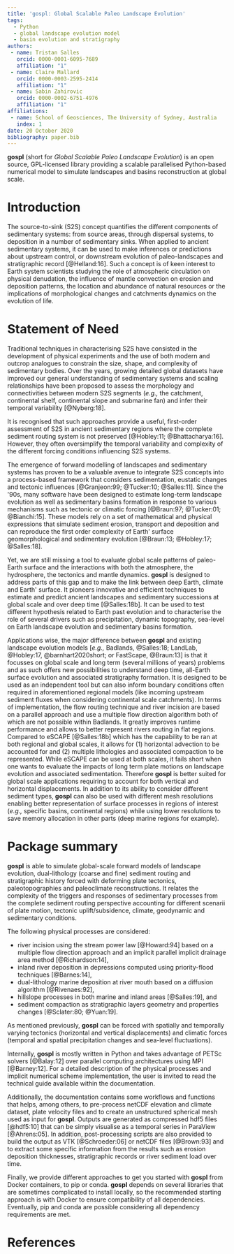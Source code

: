 ```yaml
---
title: 'gospl: Global Scalable Paleo Landscape Evolution'
tags:
  - Python
  - global landscape evolution model
  - basin evolution and stratigraphy
authors:
 - name: Tristan Salles
   orcid: 0000-0001-6095-7689
   affiliation: "1"
 - name: Claire Mallard
   orcid: 0000-0003-2595-2414
   affiliation: "1"
 - name: Sabin Zahirovic
   orcid: 0000-0002-6751-4976
   affiliation: "1"
affiliations:
 - name: School of Geosciences, The University of Sydney, Australia
   index: 1
date: 20 October 2020
bibliography: paper.bib
---
```


**gospl** (short for *Global Scalable Paleo Landscape Evolution*) is an open source, GPL-licensed library providing a scalable parallelised Python-based numerical model to simulate landscapes and basins reconstruction at global scale.

# Introduction

The source-to-sink (S2S) concept quantifies the different components of sedimentary systems: from source areas, through dispersal systems, to deposition in a number of sedimentary sinks. When applied to ancient sedimentary systems, it can be used to make inferences or predictions about upstream control, or downstream evolution of paleo-landscapes and stratigraphic record [@Helland:16]. Such a concept is of keen interest to Earth system scientists studying the role of atmospheric circulation on physical denudation, the influence of mantle convection on erosion and deposition patterns, the location and abundance of natural resources or the implications of morphological changes and catchments dynamics on the evolution of life.

# Statement of Need

Traditional techniques in characterising S2S have consisted in the development of physical experiments and the use of both modern and outcrop analogues to constrain the size, shape, and complexity of sedimentary bodies. Over the years, growing detailed global datasets have improved our general understanding of sedimentary systems and scaling relationships have been proposed to assess the morphology and connectivities between modern S2S segments (*e.g.,* the catchment, continental shelf, continental slope and submarine fan) and infer their temporal variability [@Nyberg:18].

It is recognised that such approaches provide a useful, first-order assessment of S2S in ancient sedimentary regions where the complete sediment routing system is not preserved [@Hobley:11; @Bhattacharya:16]. However, they often oversimplify the temporal variability and complexity of the different forcing conditions influencing S2S systems.

The emergence of forward modelling of landscapes and sedimentary systems has proven to be a valuable  avenue to integrate S2S concepts into a process-based  framework that considers sedimentation, eustatic changes  and tectonic influences [@Granjeon:99; @Tucker:10; @Salles:11].  Since the '90s, many software have been designed to estimate long-term landscape evolution as well as sedimentary basins formation in response to various mechanisms such as tectonic or climatic forcing [@Braun:97; @Tucker:01; @Bianchi:15]. These models rely on a set of mathematical and physical expressions that simulate sediment erosion, transport and deposition and can reproduce the first order complexity of Earth' surface geomorphological and sedimentary evolution [@Braun:13; @Hobley:17; @Salles:18].

Yet, we are still missing a tool to evaluate global scale patterns of paleo-Earth surface and the interactions with both the atmosphere, the hydrosphere, the tectonics and mantle dynamics.  **gospl** is designed to address parts of this gap and to make the link between deep Earth, climate and Earth' surface. It pioneers innovative and efficient techniques to estimate and predict ancient landscapes and sedimentary successions at global scale and over deep time [@Salles:18b]. It can be used to test different hypothesis related to Earth past evolution and to characterise the role of several drivers such as precipitation, dynamic topography, sea-level on Earth landscape evolution and sedimentary basins formation.

Applications wise, the major difference between **gospl** and existing landscape evolution models [*e.g.,* Badlands, @Salles:18; LandLab, @Hobley:17, @barnhart2020short; or FastScape, @Braun:13] is that it focusses on global scale and long term (several millions of years) problems and as such offers new possibilities to understand deep time, all-Earth surface evolution and associated stratigraphy formation. It is designed to be used as an independent tool but can also inform boundary conditions often required in aforementioned regional models (like incoming upstream sediment fluxes when considering continental scale catchments). In terms of implementation, the flow routing technique and river incision are based on a parallel approach and use a multiple flow direction algorithm both of which are not possible within Badlands. It greatly improves runtime performance and allows to better represent rivers routing in flat regions. Compared to eSCAPE [@Salles:18b] which has the capability to be ran at both regional and global scales, it allows for (1) horizontal advection to be accounted for and (2) multiple lithologies and associated compaction to be represented. While eSCAPE can be used at both scales, it fails short when one wants to evaluate the impacts of long term plate motions on landscape evolution and associated sedimentation. Therefore **gospl** is better suited for global scale applications requiring to account for both vertical and horizontal displacements. In addition to its ability to consider different sediment types, **gospl** can also be used with different mesh resolutions enabling better representation of surface processes in  regions of interest (*e.g.,* specific basins, continental regions) while using lower resolutions to save memory allocation in other parts (deep marine regions for example).    

# Package summary


**gospl** is able to simulate global-scale forward models of landscape evolution, dual-lithology (coarse and fine) sediment routing and stratigraphic history forced with deforming plate tectonics, paleotopographies and paleoclimate reconstructions. It relates the complexity of the triggers and responses of sedimentary processes from the complete sediment routing perspective accounting for different scenarii of plate motion, tectonic uplift/subsidence, climate, geodynamic and sedimentary conditions.

The following physical processes are considered:

- river incision using the stream power law [@Howard:94] based on a multiple flow direction approach and an implicit parallel implicit drainage area method [@Richardson:14],
- inland river deposition in depressions computed using priority-flood techniques [@Barnes:14],
- dual-lithology marine deposition at river mouth based on a diffusion algorithm [@Rivenaes:92],
- hillslope processes in both marine and inland areas [@Salles:19], and
- sediment compaction as stratigraphic layers geometry and properties changes [@Sclater:80; @Yuan:19].

As mentioned previously, **gospl** can be forced with spatially and temporally varying tectonics (horizontal and vertical displacements) and climatic forces (temporal and spatial precipitation changes and sea-level fluctuations).

Internally, **gospl** is mostly written in Python and takes advantage of PETSc solvers [@Balay:12] over parallel computing architectures using MPI [@Barney:12]. For a detailed description of the physical processes and implicit numerical scheme implementation, the user is invited to read the technical guide available within the documentation.

Additionally, the documentation contains some workflows and functions that helps, among others, to pre-process netCDF elevation and climate dataset, plate velocity files and to create an unstructured spherical mesh used as input for **gospl**.  Outputs are generated as compressed hdf5 files [@hdf5:10] that can be simply visualise as a temporal series in ParaView [@Ahrens:05]. In addition, post-processing scripts are also provided to build the output as VTK [@Schroeder:06] or netCDF files [@Brown:93] and to extract some specific information from the results such as erosion deposition thicknesses, stratigraphic records or river sediment load over time.

Finally, we provide different approaches to get you started with **gospl** from Docker containers, to pip or conda. **gospl** depends on several libraries that are sometimes complicated to install locally, so the recommended starting approach is with Docker to ensure compatibility of all dependencies. Eventually, pip and conda are possible considering all dependency requirements are met.



# References
